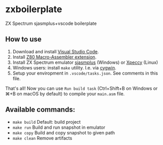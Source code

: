 # zxboilerplate
ZX Spectrum sjasmplus+vscode boilerplate

## How to use
1. Download and install [Visual Studio Code](https://code.visualstudio.com/Download).
2. Install [Z80 Macro-Assembler extension](https://marketplace.visualstudio.com/items?itemName=mborik.z80-macroasm).
3. Install ZX Spectrum emulator [sjasmplus](https://github.com/z00m128/sjasmplus) (Windows) or [Xpeccy](https://github.com/samstyle/Xpeccy) (Linux)
4. Windows users: install `make` utility. I.e. via [cygwin](https://www.cygwin.com/).
5. Setup your enviropment in `.vscode/tasks.json`. See comments in this file.

That's all! Now you can use `Run build task` (Ctrl+Shift+B on Windows or ⌘+B on macOS by default) to compile your `main.asm` file.

## Available commands:
* `make build` Default: build project
* `make run`  Build and run snapshot in emulator
* `make copy` Build and copy snapshot to given path
* `make clean` Remove artifacts
